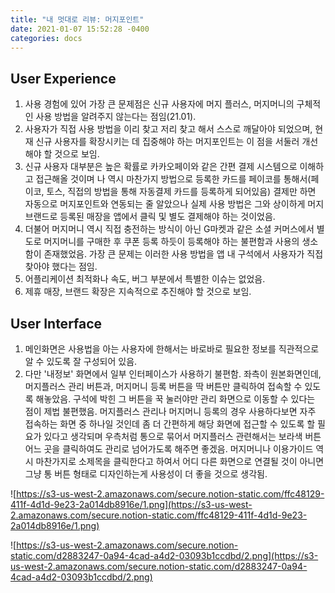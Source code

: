 ```yaml
---
title: "내 멋대로 리뷰: 머지포인트"
date: 2021-01-07 15:52:28 -0400
categories: docs
---
```

## User Experience

1. 사용 경험에 있어 가장 큰 문제점은 신규 사용자에 머지 플러스, 머지머니의 구체적인 사용 방법을 알려주지 않는다는 점임(21.01).
2. 사용자가 직접 사용 방법을 이리 찾고 저리 찾고 해서 스스로 깨달아야 되었으며, 현재 신규 사용자를 확장시키는 데 집중해야 하는 머지포인트는 이 점을 서둘러 개선해야 할 것으로 보임.
3. 신규 사용자 대부분은 높은 확률로 카카오페이와 같은 간편 결제 시스템으로 이해하고 접근해올 것이며 나 역시 마찬가지 방법으로 등록한 카드를 페이코를 통해서(페이코, 토스, 직접의 방법을 통해 자동결제 카드를 등록하게 되어있음) 결제만 하면 자동으로 머지포인트와 연동되는 줄 알았으나 실제 사용 방법은 그와 상이하게 머지 브랜드로 등록된 매장을 앱에서 클릭 및 별도 결제해야 하는 것이었음.
4. 더불어 머지머니 역시 직접 충전하는 방식이 아닌 G마켓과 같은 소셜 커머스에서 별도로 머지머니를 구매한 후 쿠폰 등록 하듯이 등록해야 하는 불편함과 사용의 생소함이 존재했었음. 가장 큰 문제는 이러한 사용 방법을 앱 내 구석에서 사용자가 직접 찾아야 했다는 점임.
5. 어플리케이션 최적화나 속도, 버그 부분에서 특별한 이슈는 없었음.
6. 제휴 매장, 브랜드 확장은 지속적으로 추진해야 할 것으로 보임.

## User Interface

1. 메인화면은 사용법을 아는 사용자에 한해서는 바로바로 필요한 정보를 직관적으로 알 수 있도록 잘 구성되어 있음.
2. 다만 '내정보' 화면에서 일부 인터페이스가 사용하기 불편함.
좌측이 원본화면인데, 머지플러스 관리 버튼과, 머지머니 등록 버튼을 딱 버튼만 클릭하여 접속할 수 있도록 해놓았음. 구석에 박힌 그 버튼을 꾹 눌러야만 관리 화면으로 이동할 수 있다는 점이 제법 불편했음. 머지플러스 관리나 머지머니 등록의 경우 사용하다보면 자주 접속하는 화면 중 하나일 것인데 좀 더 간편하게 해당 화면에 접근할 수 있도록 할 필요가 있다고 생각되며 우측처럼 통으로 묶어서 머지플러스 관련해서는 보라색 버튼 어느 곳을 클릭하여도 관리로 넘어가도록 해주면 좋겠음. 머지머니나 이용가이드 역시 마찬가지로 소제목을 클릭한다고 하여서 어디 다른 화면으로 연결될 것이 아니면 그냥 통 버튼 형태로 디자인하는게 사용성이 더 좋을 것으로 생각됨.

![https://s3-us-west-2.amazonaws.com/secure.notion-static.com/ffc48129-411f-4d1d-9e23-2a014db8916e/1.png](https://s3-us-west-2.amazonaws.com/secure.notion-static.com/ffc48129-411f-4d1d-9e23-2a014db8916e/1.png)

![https://s3-us-west-2.amazonaws.com/secure.notion-static.com/d2883247-0a94-4cad-a4d2-03093b1ccdbd/2.png](https://s3-us-west-2.amazonaws.com/secure.notion-static.com/d2883247-0a94-4cad-a4d2-03093b1ccdbd/2.png)


[notion note]: https://www.notion.so/scrawl
